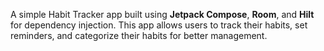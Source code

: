 A simple Habit Tracker app built using **Jetpack Compose**, **Room**, and **Hilt** for dependency injection. This app allows users to track their habits, set reminders, and categorize their habits for better management.
